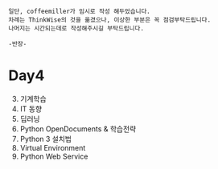 ```
일단, coffeemiller가 임시로 작성 해두었습니다.  
차례는 ThinkWise의 것을 옮겼으나, 이상한 부분은 꼭 점검부탁드립니다.
나머지는 시간되는데로 작성해주시길 부탁드립니다.  

-반장-
```

# Day4

3. 기계학습  
4. IT 동향  
5. 딥러닝  
6. Python OpenDocuments & 학습전략  
7. Python 3 설치법  
8. Virtual Environment  
9. Python Web Service  
